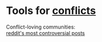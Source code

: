 
# Tools for [conflicts](https://adequate.life/conflicts/)

Conflict-loving communities:  
[reddit's most controversial posts](https://www.reddit.com/controversial/)
